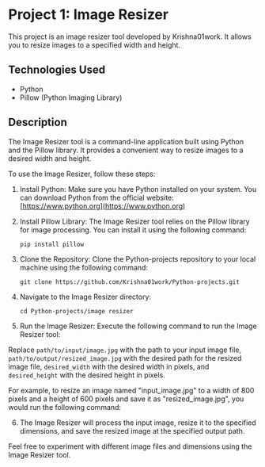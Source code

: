 # Project 1: Image Resizer

This project is an image resizer tool developed by Krishna01work. It allows you to resize images to a specified width and height.

## Technologies Used

- Python
- Pillow (Python Imaging Library)

## Description

The Image Resizer tool is a command-line application built using Python and the Pillow library. It provides a convenient way to resize images to a desired width and height.

To use the Image Resizer, follow these steps:

1. Install Python: Make sure you have Python installed on your system. You can download Python from the official website: [https://www.python.org](https://www.python.org)

2. Install Pillow Library: The Image Resizer tool relies on the Pillow library for image processing. You can install it using the following command:

       pip install pillow

3. Clone the Repository: Clone the Python-projects repository to your local machine using the following command:

       git clone https://github.com/Krishna01work/Python-projects.git

4. Navigate to the Image Resizer directory:

       cd Python-projects/image resizer


5. Run the Image Resizer: Execute the following command to run the Image Resizer tool:


Replace `path/to/input/image.jpg` with the path to your input image file, `path/to/output/resized_image.jpg` with the desired path for the resized image file, `desired_width` with the desired width in pixels, and `desired_height` with the desired height in pixels.

For example, to resize an image named "input_image.jpg" to a width of 800 pixels and a height of 600 pixels and save it as "resized_image.jpg", you would run the following command:


6. The Image Resizer will process the input image, resize it to the specified dimensions, and save the resized image at the specified output path.

Feel free to experiment with different image files and dimensions using the Image Resizer tool.

